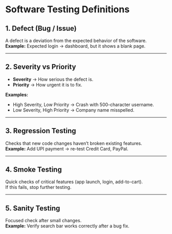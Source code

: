 # Software Testing Definitions

## 1. Defect (Bug / Issue)
A defect is a deviation from the expected behavior of the software.  
**Example:** Expected login → dashboard, but it shows a blank page.

---

## 2. Severity vs Priority
- **Severity** → How serious the defect is.  
- **Priority** → How urgent it is to fix.  

**Examples:**
- High Severity, Low Priority → Crash with 500-character username.  
- Low Severity, High Priority → Company name misspelled.

---

## 3. Regression Testing
Checks that new code changes haven’t broken existing features.  
**Example:** Add UPI payment → re-test Credit Card, PayPal.

---

## 4. Smoke Testing
Quick checks of critical features (app launch, login, add-to-cart).  
If this fails, stop further testing.

---

## 5. Sanity Testing
Focused check after small changes.  
**Example:** Verify search bar works correctly after a bug fix.

